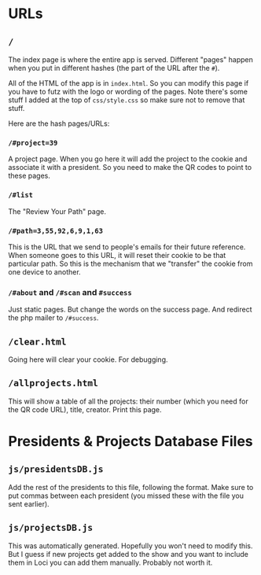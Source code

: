 # URLs

## `/`

The index page is where the entire app is served. Different "pages" happen when you put in different hashes (the part of the URL after the `#`).

All of the HTML of the app is in `index.html`. So you can modify this page if you have to futz with the logo or wording of the pages. Note there's some stuff I added at the top of `css/style.css` so make sure not to remove that stuff.

Here are the hash pages/URLs:

### `/#project=39`

A project page. When you go here it will add the project to the cookie and associate it with a president. So you need to make the QR codes to point to these pages.

### `/#list`

The "Review Your Path" page.

### `/#path=3,55,92,6,9,1,63`

This is the URL that we send to people's emails for their future reference. When someone goes to this URL, it will reset their cookie to be that particular path. So this is the mechanism that we "transfer" the cookie from one device to another.

### `/#about` and `/#scan` and `#success`

Just static pages. But change the words on the success page. And redirect the php mailer to `/#success`.

## `/clear.html`

Going here will clear your cookie. For debugging.

## `/allprojects.html`

This will show a table of all the projects: their number (which you need for the QR code URL), title, creator. Print this page.

# Presidents & Projects Database Files

## `js/presidentsDB.js`

Add the rest of the presidents to this file, following the format. Make sure to put commas between each president (you missed these with the file you sent earlier).

## `js/projectsDB.js`

This was automatically generated. Hopefully you won't need to modify this. But I guess if new projects get added to the show and you want to include them in Loci you can add them manually. Probably not worth it.